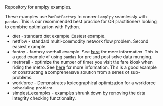 Repository for amplpy examples.

These examples use `PanDatFactory` to connect `amplpy` seamlessly with `pandas`. This is our recommended best practice for OR practitioners looking to combine optimization with Python.

 * diet - standard diet example. Easiest example.
 * netflow - standard multi-commodity network flow problem. Second easiest example.
 * fantop - fantasy football example. See [here](https://www.linkedin.com/pulse/fantasy-footballers-nerds-too-peter-cacioppi/) for more information. This is a good example of using `pandas` for pre and post solve data munging.
 * metrorail - optimize the number of times you visit the fare kiosk when riding the metro. See [here](https://www.linkedin.com/pulse/miami-metrorail-meets-python-peter-cacioppi/) for more information. This is a good example of constructing a comprehensive solution from a series of sub-problems.
 * workforce - Demonstrates lexicographical optimization for a workforce scheduling problem.
 * simplest_examples - examples shrunk down by removing the data integrity checking functionality. 
